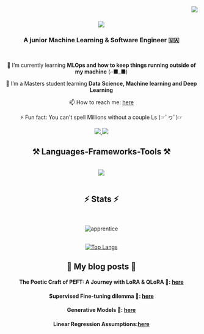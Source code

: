 <img align="right" src="https://visitor-badge.laobi.icu/badge?page_id=AnasAber.AnasAber" />

<h1 align="center">
    <img src="https://readme-typing-svg.herokuapp.com/?font=Righteous&size=35&center=true&vCenter=true&width=500&height=70&duration=4000&lines=Hi+There!+👋;+I'm+Anas+Aberchih!;" />
</h1>

<h3 align="center">A junior Machine Learning & Software Engineer 🇲🇦</h3>

<br/>

<div align="center">
  
 🌱 I’m currently learning **MLOps and how to keep things running outside of my machine** (⌐■_■)
  
 🔭 I’m a Masters student learning **Data Science, Machine learning and Deep Learning**
  
 📫 How to reach me: [here](https://www.linkedin.com/in/anas-aberchih-%F0%9F%87%B5%F0%9F%87%B8-b6007121b/)
 
 ⚡ Fun fact: You can't spell Millions without a couple Ls (☞ﾟヮﾟ)☞

 </div>

<div align="center"> 
  <a href="mailto:anas.aberchih1@gmail.com">
    <img src="https://img.shields.io/badge/Gmail-333333?style=for-the-badge&logo=gmail&logoColor=red" />
  </a>
  <a href="https://www.linkedin.com/in/anas-aberchih-%F0%9F%87%B5%F0%9F%87%B8-b6007121b/" target="_blank">
  <img src="https://img.shields.io/badge/LinkedIn-0077B5?style=for-the-badge&logo=linkedin&logoColor=white" target="_blank" />
  </a>
</div>

 
<h2 align="center">⚒️ Languages-Frameworks-Tools ⚒️</h2>
<br/>
<div align="center">
    <img src="https://skillicons.dev/icons?i=python,sklearn,pytorch,flask,git,docker,aws,cpp,vscode,github,mysql,django,postman,notion" />
</div>

<br/>

<h2 align="center">⚡ Stats ⚡</h2>
<br>
<!-- apprentice -->
<div align="center">

![apprentice](https://github-readme-stats.vercel.app/api?username=AnasAber&show_icons=true&theme=apprentice)<br/><br/>
<!-- [![Top Langs](https://github-readme-stats.vercel.app/api/top-langs/?username=AnasAber)](https://github.com/AnasAber/github-readme-stats)  -->
[![Top Langs](https://github-readme-stats.vercel.app/api/top-langs/?username=AnasAber&layout=compact&theme=radical&hide=swift,c%30)](https://github.com/AnasAber/github-readme-stats)

</div>

<h2 align="center">📕 My blog posts 📕</h2>
<div align="center">

<h4 align="center"> 
    
The Poetic Craft of PEFT: A Journey with LoRA & QLoRA 🍁: [here](https://medium.com/@anas.aberchih1/the-poetic-craft-of-peft-a-journey-with-lora-qlora-55ee6cad227b)

</h4>

<h4 align="center"> 
    
Supervised Fine-tuning dilemma 🥀: [here](https://medium.com/@anas.aberchih1/supervised-fine-tuning-dilemma-whats-up-with-all-those-configurations-a1f9040bb74e)

</h4>
    
<h4 align="center"> 
    
Generative Models 🌸: [here](https://medium.com/@anas.aberchih1/blooming-of-generative-models-8e70f3070be4)
</h4>

<h4 align="center">  
    
Linear Regression Assumptions:[here](https://medium.com/@anas.aberchih1/ensuring-model-estimation-validity-a-deep-dive-into-linear-regression-assumptions-b2e9c07e1a16)
</h4>

</div>

